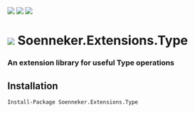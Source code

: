 [![](https://img.shields.io/nuget/v/Soenneker.Extensions.Type.svg?style=for-the-badge)](https://www.nuget.org/packages/Soenneker.Extensions.Type/)
[![](https://img.shields.io/github/actions/workflow/status/soenneker/soenneker.extensions.type/publish.yml?style=for-the-badge)](https://github.com/soenneker/soenneker.extensions.type/actions/workflows/publish.yml)
[![](https://img.shields.io/nuget/dt/Soenneker.Extensions.Type.svg?style=for-the-badge)](https://www.nuget.org/packages/Soenneker.Extensions.Type/)

# ![](https://user-images.githubusercontent.com/4441470/224455560-91ed3ee7-f510-4041-a8d2-3fc093025112.png) Soenneker.Extensions.Type
### An extension library for useful Type operations

## Installation

```
Install-Package Soenneker.Extensions.Type
```